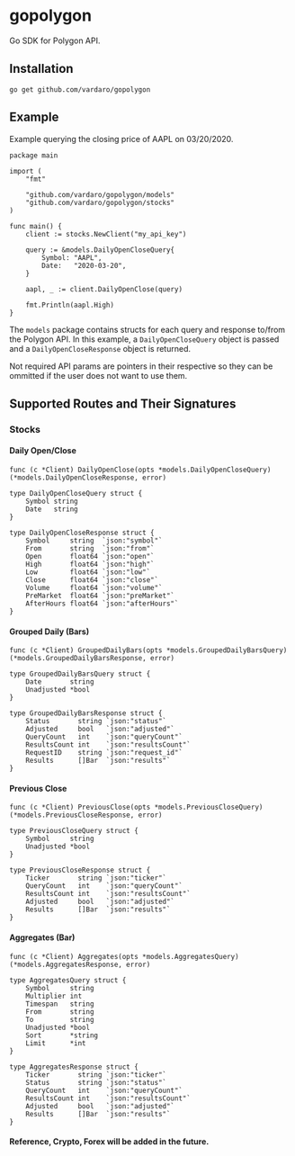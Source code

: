 # gopolygon
Go SDK for Polygon API.

## Installation
```go get github.com/vardaro/gopolygon```

## Example

Example querying the closing price of AAPL on 03/20/2020.

```golang
package main

import (
	"fmt"

	"github.com/vardaro/gopolygon/models"
	"github.com/vardaro/gopolygon/stocks"
)

func main() {
	client := stocks.NewClient("my_api_key")

	query := &models.DailyOpenCloseQuery{
		Symbol: "AAPL",
		Date:   "2020-03-20",
	}

	aapl, _ := client.DailyOpenClose(query)

	fmt.Println(aapl.High)
}
```

The `models` package contains structs for each query and response to/from the Polygon API. In this example, a `DailyOpenCloseQuery` object is passed and a `DailyOpenCloseResponse` object is returned. 

Not required API params are pointers in their respective so they can be ommitted if the user does not want to use them.

## Supported Routes and Their Signatures

### Stocks

#### Daily Open/Close
```golang
func (c *Client) DailyOpenClose(opts *models.DailyOpenCloseQuery) (*models.DailyOpenCloseResponse, error)

type DailyOpenCloseQuery struct {
	Symbol string
	Date   string
}

type DailyOpenCloseResponse struct {
	Symbol     string  `json:"symbol"`
	From       string  `json:"from"`
	Open       float64 `json:"open"`
	High       float64 `json:"high"`
	Low        float64 `json:"low"`
	Close      float64 `json:"close"`
	Volume     float64 `json:"volume"`
	PreMarket  float64 `json:"preMarket"`
	AfterHours float64 `json:"afterHours"`
}
```

#### Grouped Daily (Bars)
```golang
func (c *Client) GroupedDailyBars(opts *models.GroupedDailyBarsQuery) (*models.GroupedDailyBarsResponse, error)

type GroupedDailyBarsQuery struct {
	Date       string
	Unadjusted *bool
}

type GroupedDailyBarsResponse struct {
	Status       string `json:"status"`
	Adjusted     bool   `json:"adjusted"`
	QueryCount   int    `json:"queryCount"`
	ResultsCount int    `json:"resultsCount"`
	RequestID    string `json:"request_id"`
	Results      []Bar  `json:"results"`
}
```


#### Previous Close
```golang
func (c *Client) PreviousClose(opts *models.PreviousCloseQuery) (*models.PreviousCloseResponse, error)

type PreviousCloseQuery struct {
	Symbol     string
	Unadjusted *bool
}

type PreviousCloseResponse struct {
	Ticker       string `json:"ticker"`
	QueryCount   int    `json:"queryCount"`
	ResultsCount int    `json:"resultsCount"`
	Adjusted     bool   `json:"adjusted"`
	Results      []Bar  `json:"results"`
}
```

#### Aggregates (Bar)
```golang
func (c *Client) Aggregates(opts *models.AggregatesQuery) (*models.AggregatesResponse, error)

type AggregatesQuery struct {
	Symbol     string
	Multiplier int
	Timespan   string
	From       string
	To         string
	Unadjusted *bool
	Sort       *string
	Limit      *int
}

type AggregatesResponse struct {
	Ticker       string `json:"ticker"`
	Status       string `json:"status"`
	QueryCount   int    `json:"queryCount"`
	ResultsCount int    `json:"resultsCount"`
	Adjusted     bool   `json:"adjusted"`
	Results      []Bar  `json:"results"`
}
```

#### Reference, Crypto, Forex will be added in the future. 